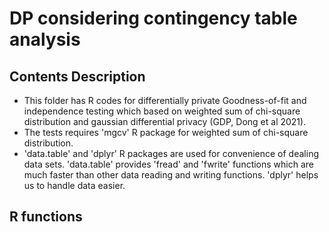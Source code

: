 # DP considering contingency table analysis
## Contents Description
* This folder has R codes for differentially private Goodness-of-fit and independence testing which based on weighted sum of chi-square distribution and gaussian differential privacy (GDP, Dong et al 2021). 
* The tests requires 'mgcv' R package for weighted sum of chi-square distribution. 
* 'data.table' and 'dplyr' R packages are used for convenience of dealing data sets. 'data.table' provides 'fread' and 'fwrite' functions which are much faster than other data reading and writing functions. 'dplyr' helps us to handle data easier. 

## R functions

